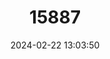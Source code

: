 ---
title: "15887"
category: "Palaemonias alabamae"
draft: false
date: 2024-02-22 13:03:50
languages:
  English: ["Alabama Cave Shrimp"]
---